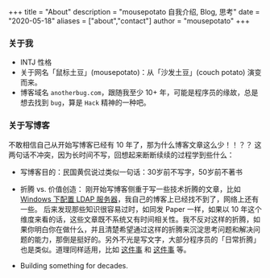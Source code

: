 +++
title = "About"
description = "mousepotato 自我介绍, Blog, 思考"
date = "2020-05-18"
aliases = ["about","contact"]
author = "mousepotato"
+++


### 关于我
- INTJ 性格
- 关于网名「鼠标土豆」(mousepotato)：从「沙发土豆」(couch potato) 演变而来。
- 博客域名 `anotherbug.com`，跟随我至少 10+ 年，可能是程序员的缘故，总是想去找到 `bug`，算是 `Hack` 精神的一种吧。

### 关于写博客

不敢相信自己从开始写博客已经有 10 年了，那为什么博客文章这么少！！？？ 这两句话不冲突，因为长时间不写，回想起来断断续续的过程学到些什么：

- 写博客目的：民国黄侃说过类似一句话：30岁前不写字，50岁前不著书
  
- 折腾 vs. 价值创造： 刚开始写博客侧重于写一些技术折腾的文章，比如 [Windows 下配置 LDAP 服务器](https://blog.csdn.net/Seaee/article/details/43191981)，我自己的博客上已经找不到了，网络上还有一些。
后来发现那些知识很容易过时，如同发 Paper 一样，如果以 10 年这个维度来看的话，这些文章既不系统又有时间相关性。我不反对这样的折腾，如果你明白你在做什么，并且清楚希望通过这样的折腾来沉淀思考问题和解决问题的能力，那倒是挺好的。另外不光是写文字，大部分程序员的「日常折腾」也是类似。道理同样适用，比如 [这件事](https://anotherbug.com/2013/04/29/how-to-crack-master-lock/) 和 [这件事](https://anotherbug.com/2013/06/11/how-to-install-CyanogenMod-on-Galaxy-S3/) 等。

- Building something for decades.